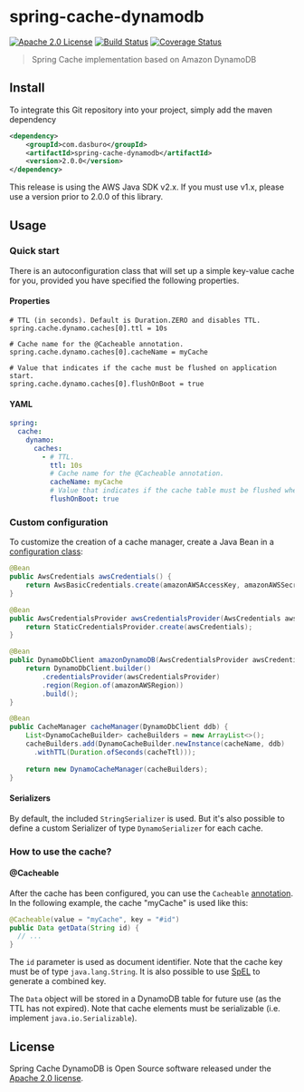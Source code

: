 # spring-cache-dynamodb

[![Apache 2.0 License][license-image]][license-url]
[![Build Status](https://www.travis-ci.com/das-buro-am-draht/spring-cache-dynamodb.svg?branch=master)](https://www.travis-ci.com/das-buro-am-draht/spring-cache-dynamodb)
[![Coverage Status](https://coveralls.io/repos/github/das-buro-am-draht/spring-cache-dynamodb/badge.svg)](https://coveralls.io/github/das-buro-am-draht/spring-cache-dynamodb)

> Spring Cache implementation based on Amazon DynamoDB

## Install

To integrate this Git repository into your project, simply add the maven dependency

```xml
<dependency>
    <groupId>com.dasburo</groupId>
    <artifactId>spring-cache-dynamodb</artifactId>
    <version>2.0.0</version>
</dependency>
```
This release is using the AWS Java SDK v2.x. If you must use v1.x, please use a version prior to 2.0.0 of this library.

## Usage

### Quick start

There is an autoconfiguration class that will set up a simple key-value cache for you, provided you have specified the following properties.

#### Properties

```properties
# TTL (in seconds). Default is Duration.ZERO and disables TTL.
spring.cache.dynamo.caches[0].ttl = 10s

# Cache name for the @Cacheable annotation.
spring.cache.dynamo.caches[0].cacheName = myCache

# Value that indicates if the cache must be flushed on application start.
spring.cache.dynamo.caches[0].flushOnBoot = true
```

#### YAML

```yaml
spring:
  cache:
    dynamo:
      caches:
        - # TTL.
          ttl: 10s
          # Cache name for the @Cacheable annotation.
          cacheName: myCache
          # Value that indicates if the cache table must be flushed when the application starts.
          flushOnBoot: true
```

### Custom configuration

To customize the creation of a cache manager, create a Java Bean in a [configuration class](http://docs.spring.io/spring-boot/docs/current/reference/html/using-boot-configuration-classes.html):

```java
@Bean
public AwsCredentials awsCredentials() {
    return AwsBasicCredentials.create(amazonAWSAccessKey, amazonAWSSecretKey);
}

@Bean
public AwsCredentialsProvider awsCredentialsProvider(AwsCredentials awsCredentials) {
    return StaticCredentialsProvider.create(awsCredentials);
}

@Bean
public DynamoDbClient amazonDynamoDB(AwsCredentialsProvider awsCredentialsProvider) {
    return DynamoDbClient.builder()
        .credentialsProvider(awsCredentialsProvider)
        .region(Region.of(amazonAWSRegion))
        .build();
}

@Bean
public CacheManager cacheManager(DynamoDbClient ddb) {
    List<DynamoCacheBuilder> cacheBuilders = new ArrayList<>();
    cacheBuilders.add(DynamoCacheBuilder.newInstance(cacheName, ddb)
      .withTTL(Duration.ofSeconds(cacheTtl)));
    
    return new DynamoCacheManager(cacheBuilders);
}
```

#### Serializers

By default, the included `StringSerializer` is used. But it's also possible to define a custom Serializer 
of type `DynamoSerializer` for each cache. 

### How to use the cache?

#### @Cacheable

After the cache has been configured, you can use the `Cacheable` [annotation](http://docs.spring.io/spring/docs/current/spring-framework-reference/html/cache.html). 
In the following example, the cache "myCache" is used like this:

```java
@Cacheable(value = "myCache", key = "#id")
public Data getData(String id) {
  // ...
}
```

The `id` parameter is used as document identifier. 
Note that the cache key must be of type `java.lang.String`.
It is also possible to use [SpEL](https://docs.spring.io/spring/docs/current/spring-framework-reference/core.html#expressions-beandef-annotation-based) to generate a combined key.

The `Data` object will be stored in a DynamoDB table for future use (as the TTL has not expired). 
Note that cache elements must be serializable (i.e. implement `java.io.Serializable`).

## License

Spring Cache DynamoDB is Open Source software released under the [Apache 2.0 license](https://www.apache.org/licenses/LICENSE-2.0.html).

[license-image]: https://img.shields.io/badge/license-Apache%202-blue.svg
[license-url]: http://www.apache.org/licenses/LICENSE-2.0
[travis-image]: https://travis-ci.com/bad-opensource/spring-cache-dynamodb.svg?branch=master
[travis-url]: https://travis-ci.com/bad-opensource/spring-cache-dynamodb
[coveralls-image]: https://coveralls.io/repos/github/bad-opensource/spring-cache-dynamodb/badge.svg
[coveralls-url]: https://coveralls.io/github/bad-opensource/spring-cache-dynamodb
